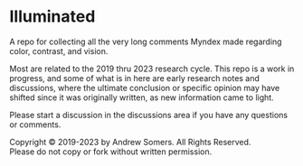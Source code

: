 # Illuminated
A repo for collecting all the very long comments Myndex made regarding color, contrast, and vision.

Most are related to the 2019 thru 2023 research cycle. This repo is a work in progress, and some of what is in here are early research notes and discussions, where the ultimate conclusion or specific opinion may have shifted since it was originally written, as new information came to light.

Please start a discussion in the discussions area if you have any questions or comments.

Copyright © 2019-2023 by Andrew Somers. All Rights Reserved.       
Please do not copy or fork without written permission. 
